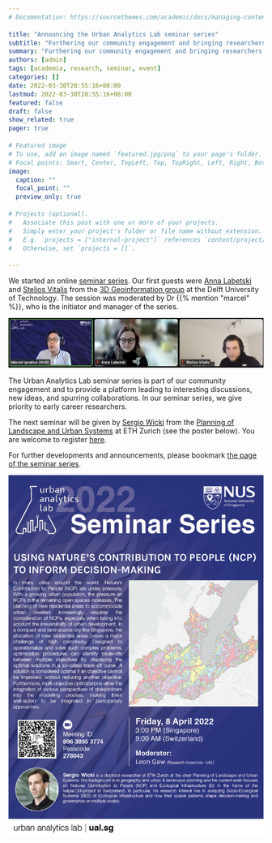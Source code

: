 ```yaml
---
# Documentation: https://sourcethemes.com/academic/docs/managing-content/

title: "Announcing the Urban Analytics Lab seminar series"
subtitle: "Furthering our community engagement and bringing researchers together."
summary: "Furthering our community engagement and bringing researchers together."
authors: [admin]
tags: [academia, research, seminar, event]
categories: []
date: 2022-03-30T20:55:16+08:00
lastmod: 2022-03-30T20:55:16+08:00
featured: false
draft: false
show_related: true
pager: true

# Featured image
# To use, add an image named `featured.jpg/png` to your page's folder.
# Focal points: Smart, Center, TopLeft, Top, TopRight, Left, Right, BottomLeft, Bottom, BottomRight.
image:
  caption: ""
  focal_point: ""
  preview_only: true

# Projects (optional).
#   Associate this post with one or more of your projects.
#   Simply enter your project's folder or file name without extension.
#   E.g. `projects = ["internal-project"]` references `content/project/deep-learning/index.md`.
#   Otherwise, set `projects = []`.

---
```


We started an online [seminar series](/seminars/).
Our first guests were [Anna Labetski](http://3d.bk.tudelft.nl/alabetski) and [Stelios Vitalis](http://3d.bk.tudelft.nl/svitalis) from the [3D Geoinformation group](https://3d.bk.tudelft.nl) at the Delft University of Technology.
The session was moderated by Dr {{% mention "marcel" %}}, who is the initiator and manager of the series.

![](first-seminar.png "")


The Urban Analytics Lab seminar series is part of our community engagement and to provide a platform leading to interesting discussions, new ideas, and spurring collaborations. 
In our seminar series, we give priority to early career researchers.

The next seminar will be given by [Sergio Wicki](https://irl.ethz.ch/people/person-detail.MTY4ODA4.TGlzdC8xNzM4LC0xMzk1OTgzMDM3.html) from the [Planning of Landscape and Urban Systems](https://plus.ethz.ch) at ETH Zurich (see the poster below).
You are welcome to register [here](https://forms.gle/HttoRensJuLbAGDz7).

For further developments and announcements, please bookmark [the page of the seminar series](/seminars/).

![](featured.png "")
